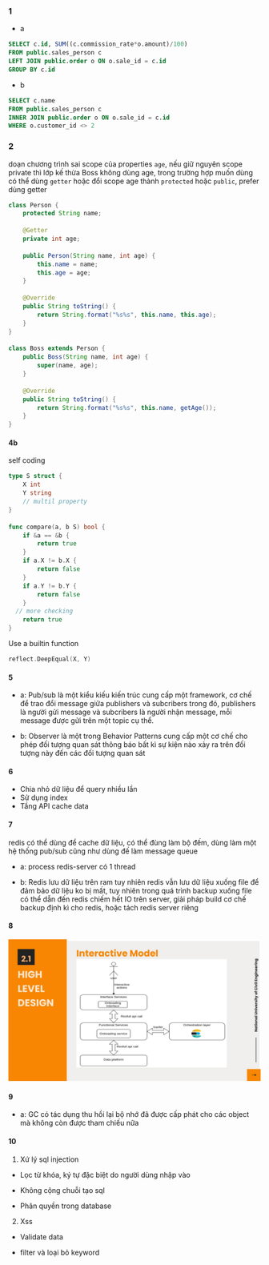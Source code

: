 ### 1
- a

```sql
SELECT c.id, SUM((c.commission_rate*o.amount)/100)
FROM public.sales_person c
LEFT JOIN public.order o ON o.sale_id = c.id
GROUP BY c.id
```

+ b 

```sql
SELECT c.name
FROM public.sales_person c
INNER JOIN public.order o ON o.sale_id = c.id
WHERE o.customer_id <> 2
```

### 2

doạn chương trình sai scope của properties `age`, nếu giữ nguyên scope private thì lớp kế thừa Boss không dùng age, 
trong trường hợp muốn dùng có thể dùng `getter` hoặc đổi scope age thành `protected` hoặc `public`, prefer dùng getter 

```java
class Person {
    protected String name;

    @Getter
    private int age;

    public Person(String name, int age) {
        this.name = name;
        this.age = age;
    }

    @Override
    public String toString() {
        return String.format("%s%s", this.name, this.age);
    }
}

class Boss extends Person {
    public Boss(String name, int age) {
        super(name, age);
    }

    @Override
    public String toString() {
        return String.format("%s%s", this.name, getAge());
    }
}

```

#### 4b

self coding
```go
type S struct {
	X int
	Y string
	// multil property
}

func compare(a, b S) bool {
	if &a == &b {
		return true
	}
	if a.X != b.X {
		return false
	}
	if a.Y != b.Y {
		return false
	}
  // more checking
	return true
}
```

Use a builtin function
```go
reflect.DeepEqual(X, Y)
```

#### 5

+ a: Pub/sub là một kiểu kiếu kiến trúc cung cấp một framework, cơ chế để trao đổi message giữa publishers và subcribers trong đó, publishers là người gửi message và subcribers là người nhận message, mỗi message được gửi trên một topic cụ thể.
- b: Observer là một trong Behavior Patterns cung cấp một cơ chế cho phép đối tượng quan sát thông báo bất kì sự kiện nào xảy ra trên đối tượng này đến các đối tượng quan sát

#### 6

+ Chia nhỏ dữ liệu để query nhiều lần
+ Sử dụng index
+ Tầng API cache data

#### 7

redis có thể dùng để cache dữ liệu, có thể đùng làm bộ đếm, dùng làm một hệ thống pub/sub cũng như dùng đế làm message queue

+ a: process redis-server có 1 thread

- b: Redis lưu dữ liệu trên ram tuy nhiên redis vẫn lưu dữ liệu xuống file để đảm bảo dữ liệu ko bị mất, tuy nhiên trong quá trình backup xuống file có thể dẫn đến redis chiếm hết IO trên server, giải pháp build cơ chế backup định kì cho redis, hoặc tách redis server riêng

#### 8

<img src="https://github.com/qunv/test/blob/d14798b962dc3c4425ac8fd72e9858f9fd3746ca/graduation-slide.jpg">

#### 9
 
 + a: GC có tác dụng thu hồi lại bộ nhớ đã được cấp phát cho các object mà không còn được tham chiếu nữa

#### 10

1. Xứ lý sql injection

+ Lọc từ khóa, ký tự đặc biệt do người dùng nhập vào

- Không cộng chuỗi tạo sql

* Phân quyền trong database

2. Xss

+ Validate data 

* filter và loại bỏ keyword
